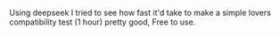 Using deepseek I tried to see how fast it'd take to make a simple lovers compatibility test (1 hour) pretty good, Free to use.
